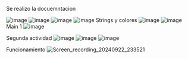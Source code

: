 



Se realizo la docuemntacion

![image](https://github.com/user-attachments/assets/1237dcb0-afc8-497b-9c02-f588d5831f00)
![image](https://github.com/user-attachments/assets/a9594ee0-0113-47e4-b385-4d9d13aae470)
![image](https://github.com/user-attachments/assets/6a0d1c9b-8d15-4300-b3ed-1ffc55585502)
![image](https://github.com/user-attachments/assets/5a4ea39a-50e4-4c88-998b-046b96bbe42f)
Strings y colores
![image](https://github.com/user-attachments/assets/429b906d-4a12-4ab3-88cf-a2fad1a855b3)
![image](https://github.com/user-attachments/assets/239fe521-673b-4ef3-82ff-3d2fc9583dae)
Main 1
![image](https://github.com/user-attachments/assets/69a25fda-926d-4280-9aab-1cbc502a7001)

Segunda actividad
![image](https://github.com/user-attachments/assets/ffafbe99-040c-46a4-9ddb-e363a05db62c)
![image](https://github.com/user-attachments/assets/51cb8653-7652-4f68-821e-bd6170b0354f)
![image](https://github.com/user-attachments/assets/e9407fd0-f034-4fe3-b061-063dcb986bba)


Funcionamiento
![Screen_recording_20240922_233521](https://github.com/user-attachments/assets/db33ca3d-7fec-46e0-8920-7670b09294eb)
